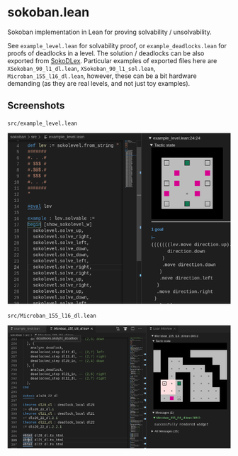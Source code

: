 # sokoban.lean

Sokoban implementation in Lean for proving solvability / unsolvability.

See `example_level.lean` for solvability proof, or `example_deadlocks.lean` for proofs of deadlocks in a level. The solution / deadlocks can be also exported from [SokoDLex](https://github.com/mirefek/SokoDLex). Particular examples of exported files here are `XSokoban_90_l1_dl.lean`, `XSokoban_90_l1_sol.lean`, `Microban_155_l16_dl.lean`, however, these can be a bit hardware demanding (as they are real levels, and not just toy examples).

## Screenshots

`src/example_level.lean`

![solution](images/solution-ss.png)

`src/Microban_155_l16_dl.lean`

![deadlock](images/deadlock-ss.png)
